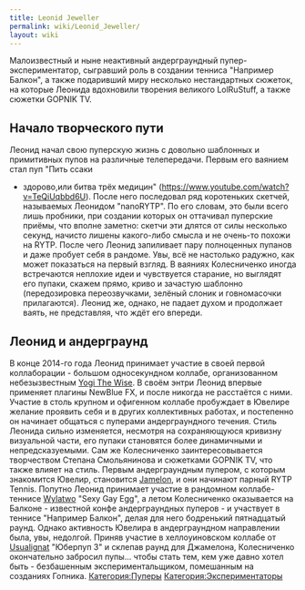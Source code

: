```yaml
---
title: Leonid Jeweller
permalink: wiki/Leonid_Jeweller/
layout: wiki
---
```


Малоизвестный и ныне неактивный андерграундный пупер-экспериментатор,
сыгравший роль в создании тенниса "Например Балкон", а также подаривший
миру несколько нестандартных сюжеток, на которые Леонида вдохновили
творения великого LolRuStuff, а также сюжетки GOPNIK TV.

## Начало творческого пути

Леонид начал свою пуперскую жизнь с довольно шаблонных и примитивных
пупов на различные телепередачи. Первым его ваянием стал пуп "Пить ссаки
- здорово,или битва трёх медицин"
(https://www.youtube.com/watch?v=TeQiUqbbd6U). После него последовал ряд
коротеньких скетчей, называемых Леонидом "nanoRYTP". По его словам, это
были всего лишь пробники, при создании которых он оттачивал пуперские
приёмы, что вполне заметно: скетчи эти длятся от силы несколько секунд,
начисто лишены какого-либо смысла и не очень-то похожи на RYTP. После
чего Леонид запиливает пару полноценных пупанов и даже пробует себя в
рандоме. Увы, всё не настолько радужно, как может показаться на первый
взгляд. В ваяниях Колесниченко иногда встречаются неплохие идеи и
чувствуется старание, но выглядят его пупаки, скажем прямо, криво и
зачастую шаблонно (передозировка переозвучками, зелёный слоник и
говномасочки прилагаются). Леонид же, однако, не падает духом и
продолжает ваять, не представляя, что ждёт его впереди.

## Леонид и андерграунд

В конце 2014-го года Леонид принимает участие в своей первой
коллаборации - большом односекундном коллабе, организованном
небезызвестным [Yogi The Wise](/wiki/Yogi_The_Wise "wikilink"). В своём энтри
Леонид впервые применяет плагины NewBlue FX, и после никогда не
расстаётся с ними. Участие в столь крупном и офигенном коллабе
пробуждает в Ювелире желание проявить себя и в других коллективных
работах, и постепенно он начинает общаться с пуперами андерграундного
течения. Стиль Леонида сильно изменяется, несмотря на сохраняющуюся
кривизну визуальной части, его пупаки становятся более динамичными и
непредсказуемыми. Сам же Колесниченко заинтересовывается творчеством
Степана Смольянинова и сюжетками GOPNIK TV, что также влияет на стиль.
Первым андерграундным пупером, с которым знакомится Ювелир, становится
[Jamelon](/wiki/Jamelon "wikilink"), и они начинают парный RYTP Tennis.
Попутно Леонид принимает участие в рандомном коллабе-теннисе
[Wylatwo](/wiki/Wylatwo "wikilink") "Sexy Gay Egg", а летом Колесниченко
оказывается на Балконе - известной конфе андерграундных пуперов - и
участвует в теннисе "Например Балкон", делая для него бодренький
пятнадцатый раунд. Однако активность Ювелира в андерграундном
направлении была, увы, недолгой. Приняв участие в хеллоуиновском коллабе
от [Usualignat](/wiki/Usualignat "wikilink") "Юберпуп 3" и склепав раунд для
Джамелона, Колесниченко окончательно забросил пупы... чтобы стать тем,
кем уже давно хотел быть - безбашенным экспериментальщиком, помешанным
на созданиях Гопника. [Категория:Пуперы](Категория:Пуперы "wikilink")
[Категория:Экспериментаторы](Категория:Экспериментаторы "wikilink")
